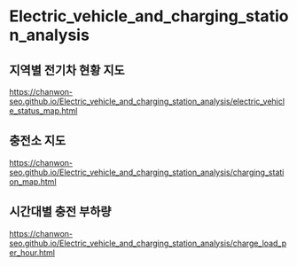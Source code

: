 # Electric_vehicle_and_charging_station_analysis

## 지역별 전기차 현황 지도
https://chanwon-seo.github.io/Electric_vehicle_and_charging_station_analysis/electric_vehicle_status_map.html

## 충전소 지도
https://chanwon-seo.github.io/Electric_vehicle_and_charging_station_analysis/charging_station_map.html

## 시간대별 충전 부하량
https://chanwon-seo.github.io/Electric_vehicle_and_charging_station_analysis/charge_load_per_hour.html
